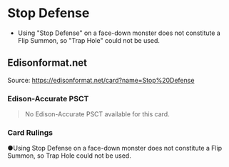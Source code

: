 # Stop Defense

*   Using "Stop Defense" on a face-down monster does not constitute a Flip Summon, so "Trap Hole" could not be used.

## Edisonformat.net

Source: https://edisonformat.net/card?name=Stop%20Defense

### Edison-Accurate PSCT

> No Edison-Accurate PSCT available for this card.

### Card Rulings

●Using Stop Defense on a face-down monster does not constitute a Flip Summon, so Trap Hole could not be used.
            